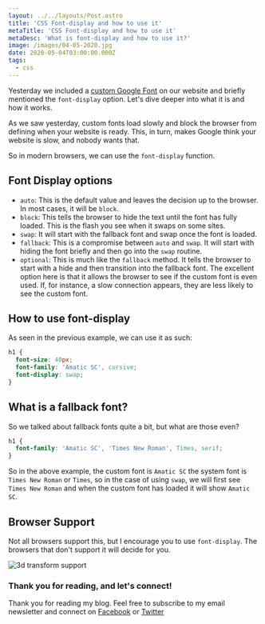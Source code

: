 ```yaml
---
layout: ../../layouts/Post.astro
title: 'CSS Font-display and how to use it'
metaTitle: 'CSS Font-display and how to use it'
metaDesc: 'What is font-display and how to use it?'
image: /images/04-05-2020.jpg
date: 2020-05-04T03:00:00.000Z
tags:
  - css
---
```


Yesterday we included a [custom Google Font](https://daily-dev-tips.com/posts/how-to-use-google-fonts/) on our website and briefly mentioned the `font-display` option.
Let's dive deeper into what it is and how it works.

As we saw yesterday, custom fonts load slowly and block the browser from defining when your website is ready.
This, in turn, makes Google think your website is slow, and nobody wants that.

So in modern browsers, we can use the `font-display` function.

## Font Display options

- `auto`: This is the default value and leaves the decision up to the browser. In most cases, it will be `block`.
- `block`: This tells the browser to hide the text until the font has fully loaded. This is the flash you see when it swaps on some sites.
- `swap`: It will start with the fallback font and swap once the font is loaded.
- `fallback`: This is a compromise between `auto` and `swap`. It will start with hiding the font briefly and then go into the `swap` routine.
- `optional`: This is much like the `fallback` method. It tells the browser to start with a hide and then transition into the fallback font. The excellent option here is that it allows the browser to see if the custom font is even used. If, for instance, a slow connection appears, they are less likely to see the custom font.

## How to use font-display

As seen in the previous example, we can use it as such:

```css
h1 {
  font-size: 40px;
  font-family: 'Amatic SC', cursive;
  font-display: swap;
}
```

## What is a fallback font?

So we talked about fallback fonts quite a bit, but what are those even?

```css
h1 {
  font-family: 'Amatic SC', 'Times New Roman', Times, serif;
}
```

So in the above example, the custom font is `Amatic SC` the system font is `Times New Roman` or `Times`, so in the case of using `swap`, we will first see `Times New Roman` and when the custom font has loaded it will show `Amatic SC`.

## Browser Support

Not all browsers support this, but I encourage you to use `font-display`. The browsers that don't support it will decide for you.

![3d transform support](https://caniuse.bitsofco.de/image/font-loading.png)

### Thank you for reading, and let's connect!

Thank you for reading my blog. Feel free to subscribe to my email newsletter and connect on [Facebook](https://www.facebook.com/DailyDevTipsBlog) or [Twitter](https://twitter.com/DailyDevTips1)
